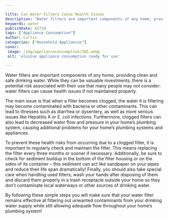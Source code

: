 ```yaml
---

title: Can Water Filters Cause Health Issues
description: "Water filters are important components of any home, providing clean and safe drinking water. While they can be valuable investment...keep reading to learn"
keywords: water
publishDate: 45729
tags: ["Appliance Consumption"]
author: Curtis
categories: ["Household Appliances"]
cover: 
 image: /img/applianceconsumption/285.webp
 alt: 'elusive appliance consumption ready for use'

---
```


Water filters are important components of any home, providing clean and safe drinking water. While they can be valuable investments, there is a potential risk associated with their use that many people may not consider: water filters can cause health issues if not maintained properly.

The main issue is that when a filter becomes clogged, the water it is filtering may become contaminated with bacteria or other contaminants. This can lead to illnesses such as diarrhea or dysentery, as well as more serious issues like Hepatitis A or E. coli infections. Furthermore, clogged filters can also lead to decreased water flow and pressure in your home’s plumbing system, causing additional problems for your home’s plumbing systems and appliances.

To prevent these health risks from occurring due to a clogged filter, it is important to regularly check and maintain the filter. This means replacing the filter every three months or sooner if necessary. Additionally, be sure to check for sediment buildup in the bottom of the filter housing or on the sides of its container – this sediment can act like sandpaper on your pipes and reduce their life span dramatically! Finally, you should also take special care when handling used filters; wash your hands after disposing of them and discard them properly in a trash receptacle outside your home so they don’t contaminate local waterways or other sources of drinking water.

By following these simple steps you will make sure that your water filter remains effective at filtering out unwanted contaminants from your drinking water supply while still allowing adequate flow throughout your home’s plumbing system!
